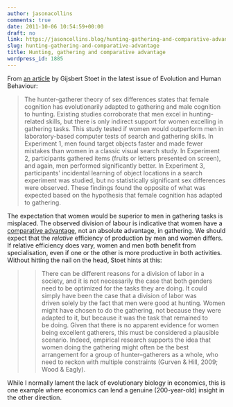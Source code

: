 ```yaml
---
author: jasonacollins
comments: true
date: 2011-10-06 10:54:59+00:00
draft: no
link: https://jasoncollins.blog/hunting-gathering-and-comparative-advantage/
slug: hunting-gathering-and-comparative-advantage
title: Hunting, gathering and comparative advantage
wordpress_id: 1885
---
```


From [an article](http://www.sciencedirect.com/science/article/pii/S1090513811000237) by Gijsbert Stoet in the latest issue of Evolution and Human Behaviour:


<blockquote>The hunter-gatherer theory of sex differences states that female cognition has evolutionarily adapted to gathering and male cognition to hunting. Existing studies corroborate that men excel in hunting-related skills, but there is only indirect support for women excelling in gathering tasks. This study tested if women would outperform men in laboratory-based computer tests of search and gathering skills. In Experiment 1, men found target objects faster and made fewer mistakes than women in a classic visual search study. In Experiment 2, participants gathered items (fruits or letters presented on screen), and again, men performed significantly better. In Experiment 3, participants' incidental learning of object locations in a search experiment was studied, but no statistically significant sex differences were observed. These findings found the opposite of what was expected based on the hypothesis that female cognition has adapted to gathering.</blockquote>


The expectation that women would be superior to men in gathering tasks is misplaced. The observed division of labour is indicative that women have a [comparative advantage](http://en.wikipedia.org/wiki/Comparative_advantage), not an absolute advantage, in gathering. We should expect that the _relative_ efficiency of production by men and women differs. If relative efficiency does vary, women and men both benefit from specialisation, even if one or the other is more productive in both activities. Without hitting the nail on the head, Stoet hints at this:


<blockquote>

> 
> There can be different reasons for a division of labor in a society, and it is not necessarily the case that both genders need to be optimized for the tasks they are doing. It could simply have been the case that a division of labor was driven solely by the fact that men were good at hunting. Women might have chosen to do the gathering, not because they were adapted to it, but because it was the task that remained to be doing. Given that there is no apparent evidence for women being excellent gatherers, this must be considered a plausible scenario. Indeed, empirical research supports the idea that women doing the gathering might often be the best arrangement for a group of hunter–gatherers as a whole, who need to reckon with multiple constraints (Gurven & Hill, 2009; Wood & Eagly).
> 
> 
</blockquote>




While I normally lament the lack of evolutionary biology in economics, this is one example where economics can lend a genuine (200-year-old) insight in the other direction.
